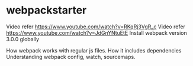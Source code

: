 # webpackstarter
Video refer https://www.youtube.com/watch?v=RKqRj3VgR_c
Video refer https://www.youtube.com/watch?v=JdGnYNtuEtE
Install webpack version 3.0.0 globally

How webpack works with regular js files.
How it includes dependencies
Understanding webpack config, watch, sourcemaps.
